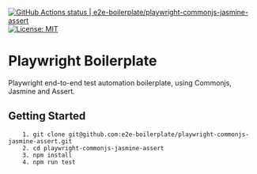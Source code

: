 [![GitHub Actions status | e2e-boilerplate/playwright-commonjs-jasmine-assert](https://github.com/e2e-boilerplate/playwright-commonjs-jasmine-assert/workflows/playwright-commonjs-jasmine-assert/badge.svg)](https://github.com/e2e-boilerplate/playwright-commonjs-jasmine-assert/actions?workflow=playwright-commonjs-jasmine-assert) [![License: MIT](https://img.shields.io/badge/License-MIT-yellow.svg)](https://opensource.org/licenses/MIT)

# Playwright Boilerplate

Playwright end-to-end test automation boilerplate, using Commonjs, Jasmine and Assert.

## Getting Started

    	1. git clone git@github.com:e2e-boilerplate/playwright-commonjs-jasmine-assert.git
    	2. cd playwright-commonjs-jasmine-assert
    	3. npm install
    	4. npm run test
